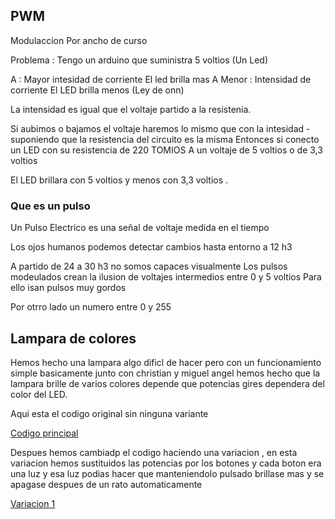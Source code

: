 ## PWM

Modulaccion Por ancho de curso 

Problema : Tengo un arduino que suministra 5 voltios 
                                (Un Led)
                                
                                
A : Mayor intesidad de corriente 
      El led brilla mas 
A Menor : Intensidad de corriente 
          El LED brilla menos 
(Ley de onn)

La intensidad es igual que el voltaje partido a la resistenia. 

Si aubimos o bajamos el voltaje haremos lo mismo que con la intesidad  - suponiendo que la resistencia del circuito es la misma
Entonces si conecto un LED con su resistencia de 220 TOMIOS 
A un voltaje de 5 voltios o de 3,3 voltios 

El LED brillara con 5 voltios y menos con 3,3 voltios .

### Que es un pulso 

Un Pulso Electrico es una señal de voltaje medida en el tiempo 

Los ojos humanos podemos detectar cambios hasta entorno a 12 h3

A partido de 24 a 30 h3 no somos capaces visualmente 
Los pulsos modeulados crean la ilusion de voltajes intermedios entre 0 y 5 voltios 
  Para ello isan pulsos muy gordos 
  
  Por otrro lado un numero entre 0 y 255 
  
  
  
## Lampara de colores 

Hemos hecho una lampara algo dificl de hacer pero con un funcionamiento simple basicamente junto con christian y miguel angel hemos hecho que la lampara brille de varios colores depende que potencias gires dependera del color del LED.

Aqui esta el codigo original sin ninguna variante 

[Codigo principal](https://github.com/DavidMenCam/Arduino/blob/main/arduino_ver_7.ino)

Despues hemos cambiadp el codigo haciendo una variacion , en esta variacion hemos sustituidos las potencias por los botones y cada boton era una luz y esa luz podias hacer que manteniendolo pulsado brillase mas y se apagase despues de un rato automaticamente 

[Variacion 1](https://github.com/DavidMenCam/Arduino/blob/main/lampara_colores_variacion1/lampara_colores_variacion1.ino)
